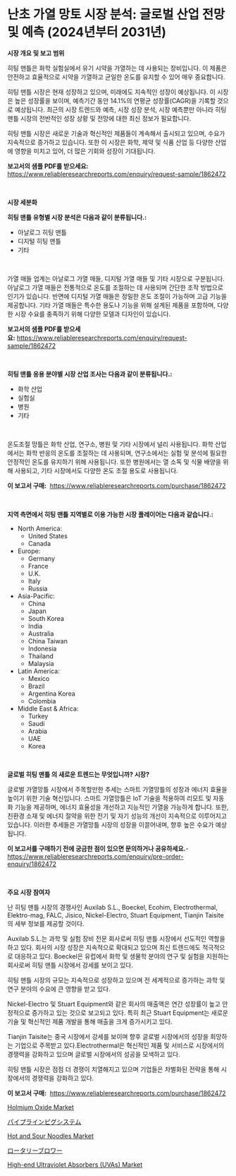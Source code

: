 <p><h1>난초 가열 망토 시장 분석: 글로벌 산업 전망 및 예측 (2024년부터 2031년)</h1></p><p><strong>시장 개요 및 보고 범위</strong></p>
<p><p>히팅 맨틀은 화학 실험실에서 유기 시약을 가열하는 데 사용되는 장비입니다. 이 제품은 안전하고 효율적으로 시약을 가열하고 균일한 온도를 유지할 수 있어 매우 중요합니다.</p><p>히팅 맨틀 시장은 현재 성장하고 있으며, 미래에도 지속적인 성장이 예상됩니다. 이 시장은 높은 성장률을 보이며, 예측기간 동안 14.1%의 연평균 성장률(CAGR)을 기록할 것으로 예상됩니다. 최근의 시장 트렌드와 예측, 시장 성장 분석, 시장 예측뿐만 아니라 히팅 맨틀 시장의 전반적인 성장 상황 및 전망에 대한 최신 정보가 필요합니다.</p><p>히팅 맨틀 시장은 새로운 기술과 혁신적인 제품들이 계속해서 출시되고 있으며, 수요가 지속적으로 증가하고 있습니다. 또한 이 시장은 화학, 제약 및 식품 산업 등 다양한 산업에 영향을 미치고 있어, 더 많은 기회와 성장이 기대됩니다.</p></p>
<p><strong>보고서의 샘플 PDF를 받으세요:</strong> <a href="https://www.reliableresearchreports.com/enquiry/request-sample/1862472">https://www.reliableresearchreports.com/enquiry/request-sample/1862472</a></p>
<p>&nbsp;</p>
<p><strong>시장 세분화</strong></p>
<p><strong>히팅 맨틀 유형별 시장 분석은 다음과 같이 분류됩니다.:</strong></p>
<p><ul><li>아날로그 히팅 맨틀</li><li>디지털 히팅 맨틀</li><li>기타</li></ul></p>
<p>&nbsp;</p>
<p><p>가열 매들 업계는 아날로그 가열 매들, 디지털 가열 매들 및 기타 시장으로 구분됩니다. 아날로그 가열 매들은 전통적으로 온도를 조절하는 데 사용되며 간단한 조작 방법으로 인기가 있습니다. 반면에 디지털 가열 매들은 정밀한 온도 조절이 가능하며 고급 기능을 제공합니다. 기타 가열 매들은 특수한 용도나 기능을 위해 설계된 제품을 포함하며, 다양한 시장 수요를 충족하기 위해 다양한 모델과 디자인이 있습니다.</p></p>
<p><strong>보고서의 샘플 PDF를 받으세요:</strong>&nbsp;<a href="https://www.reliableresearchreports.com/enquiry/request-sample/1862472">https://www.reliableresearchreports.com/enquiry/request-sample/1862472</a></p>
<p>&nbsp;</p>
<p><strong> 히팅 맨틀 응용 분야별 시장 산업 조사는 다음과 같이 분류됩니다.:</strong></p>
<p><ul><li>화학 산업</li><li>실험실</li><li>병원</li><li>기타</li></ul></p>
<p>&nbsp;</p>
<p><p>온도조절 망틀은 화학 산업, 연구소, 병원 및 기타 시장에서 널리 사용됩니다. 화학 산업에서는 화학 반응의 온도를 조절하는 데 사용되며, 연구소에서는 실험 및 분석에 필요한 안정적인 온도를 유지하기 위해 사용됩니다. 또한 병원에서는 열 소독 및 식물 배양을 위해 사용되고, 기타 시장에서도 다양한 온도 조절 용도로 사용됩니다.</p></p>
<p><strong>이 보고서 구매:</strong>&nbsp; <a href="https://www.reliableresearchreports.com/purchase/1862472">https://www.reliableresearchreports.com/purchase/1862472</a></p>
<p>&nbsp;</p>
<p><strong>지역 측면에서 히팅 맨틀 지역별로 이용 가능한 시장 플레이어는 다음과 같습니다.:</strong></p>
<p><ul>
    <li>
        North America:
        <ul>
            <li>United States</li>
            <li>Canada</li>
        </ul>
    </li>
    <li>
        Europe:
        <ul>
            <li>Germany</li>
            <li>France</li>
            <li>U.K.</li>
            <li>Italy</li>
            <li>Russia</li>
        </ul>
    </li>
    <li>
        Asia-Pacific:
        <ul>
            <li>China</li>
            <li>Japan</li>
            <li>South Korea</li>
            <li>India</li>
            <li>Australia</li>
            <li>China Taiwan</li>
            <li>Indonesia</li>
            <li>Thailand</li>
            <li>Malaysia</li>
        </ul>
    </li>
    <li>
        Latin America:
        <ul>
            <li>Mexico</li>
            <li>Brazil</li>
            <li>Argentina Korea</li>
            <li>Colombia</li>
        </ul>
    </li>
    <li>
        Middle East & Africa:
        <ul>
            <li>Turkey</li>
            <li>Saudi</li>
            <li>Arabia</li>
            <li>UAE</li>
            <li>Korea</li>
        </ul>
    </li>
    </ul></p>
<p>&nbsp;</p>
<p><strong>글로벌 히팅 맨틀 의 새로운 트렌드는 무엇입니까? 시장?</strong></p>
<p><p>글로벌 가열망틀 시장에서 주목할만한 추세는 스마트 가열망틀의 성장과 에너지 효율을 높이기 위한 기술 혁신입니다. 스마트 가열망틀은 IoT 기술을 적용하여 리모트 및 자동화 기능을 제공하며, 에너지 효율성을 개선하고 지능적인 가열을 가능하게 합니다. 또한, 친환경 소재 및 에너지 절약을 위한 전기 및 자기 성능의 개선이 지속적으로 이루어지고 있습니다. 이러한 추세들은 가열망틀 시장의 성장을 이끌어내며, 향후 높은 수요가 예상됩니다.</p></p>
<p><strong>이 보고서를 구매하기 전에 궁금한 점이 있으면 문의하거나 공유하세요.</strong>- <a href="https://www.reliableresearchreports.com/enquiry/pre-order-enquiry/1862472">https://www.reliableresearchreports.com/enquiry/pre-order-enquiry/1862472</a></p>
<p>&nbsp;</p>
<p><strong>주요 시장 참여자</strong></p>
<p><p>난 히팅 맨틀 시장의 경쟁사인 Auxilab S.L., Boeckel, Ecohim, Electrothermal, Elektro-mag, FALC, Jisico, Nickel-Electro, Stuart Equipment, Tianjin Taisite의 세부 정보를 제공할 것이다.</p><p>Auxilab S.L.는 과학 및 실험 장비 전문 회사로써 히팅 맨틀 시장에서 선도적인 역할을 하고 있다. 회사의 시장 성장은 지속적으로 확대되고 있으며 최신 트렌드에도 적극적으로 대응하고 있다. Boeckel은 유럽에서 화학 및 생물학 분야의 연구 및 실험을 지원하는 회사로써 히팅 맨틀 시장에서 강세를 보이고 있다.</p><p>히팅 맨틀 시장의 규모는 지속적으로 성장하고 있으며 전 세계적으로 증가하는 과학 및 연구 분야의 수요에 큰 영향을 받고 있다.</p><p>Nickel-Electro 및 Stuart Equipment와 같은 회사의 매출액은 연간 성장률이 높고 안정적으로 증가하고 있는 것으로 보고되고 있다. 특히 최근 Stuart Equipment는 새로운 기술 및 혁신적인 제품 개발을 통해 매출을 크게 증가시키고 있다.</p><p>Tianjin Taisite는 중국 시장에서 강세를 보이며 향후 글로벌 시장에서의 성장을 희망하는 기업으로 주목받고 있다.Electrothermal은 혁신적인 제품 및 서비스로 시장에서의 경쟁력을 강화하고 있으며 글로벌 시장에서의 성공을 모색하고 있다.</p><p>히팅 맨틀 시장은 점점 더 경쟁이 치열해지고 있으며 기업들은 차별화된 전략을 통해 시장에서의 경쟁력을 강화하고 있다.</p></p>
<p><strong>이 보고서 구매:</strong>&nbsp;&nbsp;<a href="https://www.reliableresearchreports.com/purchase/1862472">https://www.reliableresearchreports.com/purchase/1862472</a></p>
<p><p><a href="https://github.com/lylyparadise/Market-Research-Report-List-2/blob/main/holmium-oxide-market.md">Holmium Oxide Market</a></p><p><a href="https://medium.com/@kaydenjohns1964/%E3%83%91%E3%82%A4%E3%83%97%E3%83%A9%E3%82%A4%E3%83%B3%E3%83%94%E3%82%AE%E3%83%B3%E3%82%B0%E3%82%B7%E3%82%B9%E3%83%86%E3%83%A0%E5%B8%82%E5%A0%B4-%E3%82%BF%E3%82%A4%E3%83%97-%E3%82%A2%E3%83%97%E3%83%AA%E3%82%B1%E3%83%BC%E3%82%B7%E3%83%A7%E3%83%B3-%E5%9C%B0%E7%90%86%E3%81%AB%E3%82%88%E3%82%8B%E5%8C%85%E6%8B%AC%E7%9A%84%E8%A9%95%E4%BE%A1-49526b8ac0d7">パイプラインピグシステム</a></p><p><a href="https://view.publitas.com/reportprime-1/hot-and-sour-noodles-market-furnish-information-about-market-size-market-share-market-dynamics-and-projections-spanning-from-2024-to-2031/">Hot and Sour Noodles Market</a></p><p><a href="https://github.com/ppmazlotr77499/Market-Research-Report-List-1/blob/main/1231302192067.md">ロータリーブロワー</a></p><p><a href="https://fearless-okapi-6c8.notion.site/High-end-Ultraviolet-Absorbers-UVAs-Market-Size-Share-Trends-Analysis-Report-By-Material-By-Ty-a973382546db47b6906880d436e7bc35">High-end Ultraviolet Absorbers (UVAs) Market</a></p></p>
